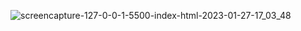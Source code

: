 ![screencapture-127-0-0-1-5500-index-html-2023-01-27-17_03_48](https://user-images.githubusercontent.com/121230559/215076768-0b72190e-1c58-4c4a-9fd7-6415e7ca7258.png)
